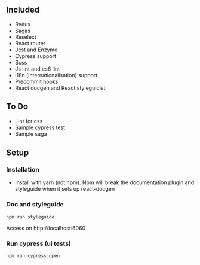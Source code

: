## Included

* Redux
* Sagas
* Reselect
* React router
* Jest and Enzyme
* Cypress support
* Scss
* Js lint and es6 lint
* i18n (internationalisation) support
* Precommit hooks
* React docgen and React styleguidist

## To Do

* Lint for css
* Sample cypress test
* Sample saga

## Setup

### Installation

* Install with yarn (not npm). Npm will break the documentation plugin and styleguide when it sets up react-docgen

### Doc and styleguide

```
npm run styleguide
```

Access on http://localhost:6060

### Run cypress (ui tests)

```
npm run cypress:open
```
